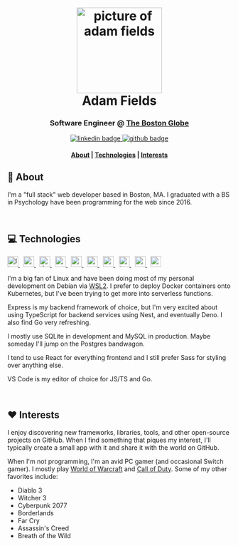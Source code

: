 <!-- Image with title. -->
<h1 align="center">
  <img src="https://avatars.githubusercontent.com/u/7433025" alt="picture of adam fields" width="192">
  <br />
  Adam Fields
</h1>

<!-- Subtitle. -->
<h3 align="center">Software Engineer @ <a href="https://bostonglobe.com">The Boston Globe</a></h3>

<!-- Badges. -->
<p align="center">
  <a href="https://linkedin.com/in/adamelliotfields/">
    <img src="https://img.shields.io/badge/-adamelliotfields-blue?style=flat&logo=linkedin&logoColor=white&link=https://linkedin.com/in/adamelliotfields/" alt="linkedin badge" />
  </a>
  <a href="https://github.com/adamelliotfields">
    <img src="https://img.shields.io/badge/-adamelliotfields-lightgrey?style=flat&logo=github&logoColor=black&link=https://github.com/adamelliotfields" alt="github badge" />
  </a>
</p>

<!-- Table of contents. -->
<h4 align="center">
  <a href="#wave-about">About</a>&nbsp;|
  <a href="#computer-technologies">Technologies</a>&nbsp;|
  <a href="#heart-interests">Interests</a>
</h4>

## :wave: About

I'm a "full stack" web developer based in Boston, MA. I graduated with a BS in Psychology have been
programming for the web since 2016.

<br />

## :computer: Technologies

<!-- Row of tech logos from https://github.com/rahuldkjain/github-profile-readme-generator -->
<p align="left">
  <a href="https://www.linuxfoundation.org/projects/linux/">
    <img src="https://konpa.github.io/devicon/devicon.git/icons/linux/linux-original.svg" alt="linux logo" width="24" />
  </a>
  &nbsp;
  <a href="https://aws.amazon.com">
    <img src="https://konpa.github.io/devicon/devicon.git/icons/amazonwebservices/amazonwebservices-original.svg" alt="aws logo" width="24" />
  </a>
  &nbsp;
  <a href="https://www.docker.com">
    <img src="https://konpa.github.io/devicon/devicon.git/icons/docker/docker-original.svg" alt="docker logo" width="24" />
  </a>
  &nbsp;
  <a href="https://nodejs.org/en/">
    <img src="https://konpa.github.io/devicon/devicon.git/icons/nodejs/nodejs-original.svg" alt="node js logo" width="24" />
  </a>
  &nbsp;
  <a href="http://expressjs.com">
    <img src="https://konpa.github.io/devicon/devicon.git/icons/express/express-original.svg" alt="express logo" width="24" />
  </a>
  &nbsp;
  <a href="https://reactjs.org">
    <img src="https://konpa.github.io/devicon/devicon.git/icons/react/react-original.svg" alt="react logo" width="24" />
  </a>
  &nbsp;
  <a href="https://sass-lang.com">
    <img src="https://konpa.github.io/devicon/devicon.git/icons/sass/sass-original.svg" alt="sass logo" width="24" />
  </a>
  &nbsp;
  <a href="https://www.typescriptlang.org">
    <img src="https://konpa.github.io/devicon/devicon.git/icons/typescript/typescript-original.svg" alt="typescript logo" width="24" />
  </a>
  &nbsp;
  <a href="https://golang.org">
    <img src="https://konpa.github.io/devicon/devicon.git/icons/go/go-original.svg" alt="go logo" width="24" />
  </a>
  &nbsp;
  <a href="https://www.mysql.com">
    <img src="https://konpa.github.io/devicon/devicon.git/icons/mysql/mysql-original.svg" alt="mysql logo" width="24" />
  </a>
</p>

I'm a big fan of Linux and have been doing most of my personal development on Debian via [WSL2](https://docs.microsoft.com/en-us/windows/wsl/wsl2-index).
I prefer to deploy Docker containers onto Kubernetes, but I've been trying to get more into serverless
functions.

Express is my backend framework of choice, but I'm very excited about using TypeScript for backend
services using Nest, and eventually Deno. I also find Go very refreshing.

I mostly use SQLite in development and MySQL in production. Maybe someday I'll jump on the Postgres
bandwagon.

I tend to use React for everything frontend and I still prefer Sass for styling over anything else.

VS Code is my editor of choice for JS/TS and Go.

<br />

## :heart: Interests

I enjoy discovering new frameworks, libraries, tools, and other open-source projects on GitHub. When
I find something that piques my interest, I'll typically create a small app with it and share it
with the world on GitHub.

When I'm not programming, I'm an avid PC gamer (and occasional Switch gamer). I mostly play
[World of Warcraft](https://worldofwarcraft.com/en-us/) and [Call of Duty](https://www.callofduty.com/home).
Some of my other favorites include:

- Diablo 3
- Witcher 3
- Cyberpunk 2077
- Borderlands
- Far Cry
- Assassin's Creed
- Breath of the Wild
